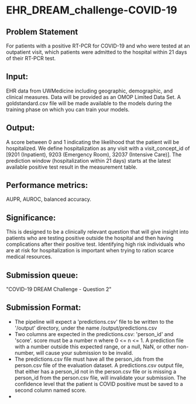 # EHR_DREAM_challenge-COVID-19


## Problem Statement

For patients with a positive RT-PCR for COVID-19 and who were tested at an outpatient visit, which patients were admitted to the hospital within 21 days of their RT-PCR test.


## Input: 
EHR data from UWMedicine including geographic, demographic, and clinical measures. Data will be provided as an OMOP Limited Data Set. A goldstandard.csv file will be made available to the models during the training phase on which you can train your models.

## Output: 
A score between 0 and 1 indicating the likelihood that the patient will be hospitalized. We define hospitalization as any visit with a visit_concept_id of [9201 (Inpatient), 9203 (Emergency Room), 32037 (Intensive Care)]. The prediction window (hospitalization within 21 days) starts at the latest available positive test result in the measurement table.

## Performance metrics: 
AUPR, AUROC, balanced accuracy.

## Significance: 
This is designed to be a clinically relevant question that will give insight into patients who are testing positive outside the hospital and then having complications after their positive test. Identifying high risk individuals who are at risk for hospitalization is important when trying to ration scarce medical resources.

## Submission queue:
"COVID-19 DREAM Challenge - Question 2"


## Submission Format:
- The pipeline will expect a 'predictions.csv' file to be written to the '/output' directory, under the name /output/predictions.csv
- Two columns are expected in the predictions.csv: 'person_id' and 'score'.
score must be a number n where 0 <= n <= 1. A prediction file with a number outside this expected range, or a null, NaN, or other non-number, will cause your submission to be invalid.
- The predictions.csv file must have all the person_ids from the person.csv file of the evaluation dataset. A predictions.csv output file, that either has a person_id not in the person.csv file or is missing a person_id from the person.csv file, will invalidate your submission. The confidence level that the patient is COVID positive must be saved to a second column named score. 
- 

